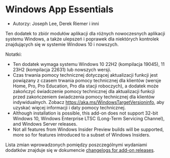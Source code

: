 # Windows App Essentials #

* Autorzy: Joseph Lee, Derek Riemer i inni

Ten dodatek to zbiór modułów aplikacji dla różnych nowoczesnych aplikacji
systemu Windows, a także ulepszeń i poprawek dla niektórych kontrolek
znajdujących się w systemie Windows 10 i nowszych.

Notatki:

* Ten dodatek wymaga systemu Windows 10 22H2 (kompilacja 19045), 11 23H2
  (kompilacja 22631) lub nowszych wersji.
* Czas trwania pomocy technicznej dotyczącej aktualizacji funkcji jest
  powiązany z czasem trwania pomocy technicznej dla klientów (wersje Home,
  Pro, Pro Education, Pro dla stacji roboczych), a dodatek może zakończyć
  świadczenie pomocy technicznej dla aktualizacji funkcji przed zakończeniem
  świadczenia pomocy technicznej dla klientów indywidualnych. Zobacz
  <https://aka.ms/WindowsTargetVersioninfo>, aby uzyskać więcej informacji i
  daty pomocy technicznej.
* Although installation is possible, this add-on does not support 32-bit
  Windows 10, Windows Enterprise LTSC (Long-Term Servicing Channel), and
  Windows Server releases.
* Not all features from Windows Insider Preview builds will be supported,
  more so for features introduced to a subset of Windows Insiders.

Lista zmian wprowadzonych pomiędzy poszczególnymi wydaniami dodatków
znajduje się w dokumencie [changelogs for add-on releases][1].

[1]: https://github.com/josephsl/wintenapps/blob/main/changes.md

